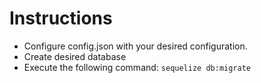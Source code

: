 # Instructions

* Configure config.json with your desired configuration. 
* Create desired database
* Execute the following command: `sequelize db:migrate`